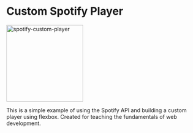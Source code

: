# Custom Spotify Player

<img src="https://user-images.githubusercontent.com/40543879/138528190-7a5ed917-e8d7-4170-9a23-d6b9547c7d77.png" style="width: 200px" alt="spotify-custom-player">

This is a simple example of using the Spotify API and building a custom player using flexbox. Created for teaching the fundamentals of web development.